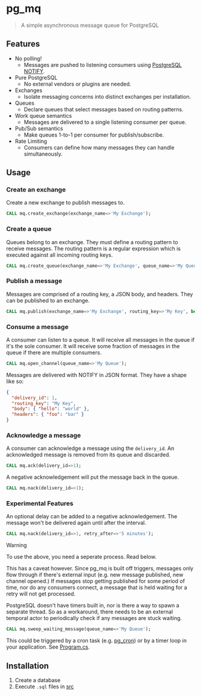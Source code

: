 # pg_mq

> A simple asynchronous message queue for PostgreSQL

## Features

- No polling!
  - Messages are pushed to listening consumers using [PostgreSQL NOTIFY](https://www.postgresql.org/docs/current/sql-notify.html).
- Pure PostgreSQL
  - No external vendors or plugins are needed.
- Exchanges
  - Isolate messaging concerns into distinct exchanges per installation.
- Queues
  - Declare queues that select messages based on routing patterns.
- Work queue semantics
  - Messages are delivered to a single listening consumer per queue.
- Pub/Sub semantics
  - Make queues 1-to-1 per consumer for publish/subscribe.
- Rate Limiting
  - Consumers can define how many messages they can handle simultaneously.

## Usage

### Create an exchange

Create a new exchange to publish messages to.

```sql
CALL mq.create_exchange(exchange_name=>'My Exchange');
```

### Create a queue

Queues belong to an exchange. They must define a routing pattern to receive messages. The routing pattern is a regular expression which is executed against all incoming routing keys.

```sql
CALL mq.create_queue(exchange_name=>'My Exchange', queue_name=>'My Queue', routing_key_pattern=>'^My Key$');
```

### Publish a message

Messages are comprised of a routing key, a JSON body, and headers. They can be published to an exchange.

```sql
CALL mq.publish(exchange_name=>'My Exchange', routing_key=>'My Key', body=>'{ "hello": "world" }', headers=>'foo=>bar');
```

### Consume a message

A consumer can listen to a queue. It will receive all messages in the queue if it's the sole consumer. It will receive some fraction of messages in the queue if there are multiple consumers.

```sql
CALL mq.open_channel(queue_name=>'My Queue');
```

Messages are delivered with NOTIFY in JSON format. They have a shape like so:

```json
{
  "delivery_id": 1,
  "routing_key": "My Key",
  "body": { "hello": "world" },
  "headers": { "foo": "bar" }
}
```

### Acknowledge a message

A consumer can acknowledge a message using the `delivery_id`. An acknowledged message is removed from its queue and discarded.

```sql
CALL mq.ack(delivery_id=>1);
```

A negative acknowledgement will put the message back in the queue.

```sql
CALL mq.nack(delivery_id=>1);
```

### Experimental Features

An optional delay can be added to a negative acknowledgement. The message won't be delivered again until after the interval.

```sql
CALL mq.nack(delivery_id=>1, retry_after=>'5 minutes');
```

> [!WARNING]  
> To use the above, you need a seperate process. Read below.

This has a caveat however. Since pg_mq is built off triggers, messages only flow through if there's external input (e.g. new message published, new channel opened.) If messages stop getting published for some period of time, nor do any consumers connect, a message that is held waiting for a retry will not get processed.

PostgreSQL doesn't have timers built in, nor is there a way to spawn a separate thread. So as a workaround, there needs to be an external temporal actor to periodically check if any messages are stuck waiting.

```sql
CALL mq.sweep_waiting_message(queue_name=>'My Queue');
```

This could be triggered by a cron task (e.g. [pg_cron](https://github.com/citusdata/pg_cron)) or by a timer loop in your application. See [Program.cs](examples/net6.0/Program.cs).

## Installation

1. Create a database
2. Execute `.sql` files in [src](./src/)
